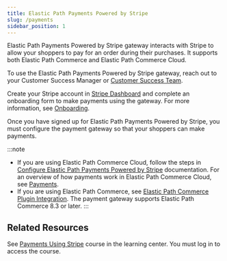 ```yaml
---
title: Elastic Path Payments Powered by Stripe
slug: /payments
sidebar_position: 1
---
```


Elastic Path Payments Powered by Stripe gateway interacts with Stripe to allow your shoppers to pay for an order during their purchases. It supports both Elastic Path Commerce and Elastic Path Commerce Cloud.

To use the Elastic Path Payments Powered by Stripe gateway, reach out to your Customer Success Manager or [Customer Success Team](mailto:customersuccess@elasticpath.com).

Create your Stripe account in [Stripe Dashboard](https://dashboard.stripe.com/login) and complete an onboarding form to make payments using the gateway. For more information, see [Onboarding](/docs/payments/onboarding).

Once you have signed up for Elastic Path Payments Powered by Stripe, you must configure the payment gateway so that your shoppers can make payments.

:::note
- If you are using Elastic Path Commerce Cloud, follow the steps in [Configure Elastic Path Payments Powered by Stripe](/docs/commerce-cloud/payments/payment-gateway/configure-elastic-path-payments-powered-by-stripe) documentation. For an overview of how payments work in Elastic Path Commerce Cloud, see [Payments](/docs/commerce-cloud/payments).
- If you are using Elastic Path Commerce, see [Elastic Path Commerce Plugin Integration](https://documentation.elasticpath.com/stripe/docs/index.html). The payment gateway supports Elastic Path Commerce 8.3 or later.
:::

## Related Resources

See [Payments Using Stripe](https://learn.elasticpath.com/learn/course/internal/view/elearning/137/epcc261-payments-using-stripe) course in the learning center. You must log in to access the course.

